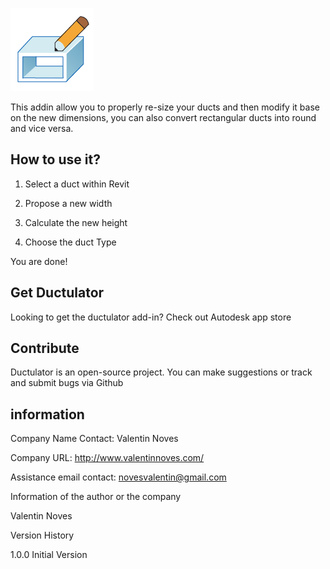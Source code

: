 ![alt text](https://github.com/vnoves/Ductulator/blob/master/Ductulator/Resources/DuctulatorPresentation-01.png)


This addin allow you to properly re-size your ducts and then modify it base on the new dimensions, you can also convert rectangular ducts into round and vice versa.


## How to use it? ##


1. Select a duct within Revit

2.  Propose a new width

3.  Calculate the new height 

4.  Choose the duct Type

 

You are done! 


## Get Ductulator ##

Looking to get the ductulator add-in?  Check out Autodesk app store


## Contribute ##

Ductulator is an open-source project.  You can make suggestions or track and submit bugs via Github


## information ##


Company Name Contact: Valentin Noves

Company URL: http://www.valentinnoves.com/

Assistance email contact: novesvalentin@gmail.com 

 

Information of the author or the company

Valentin Noves

 

Version History

​1.0.0  Initial Version
